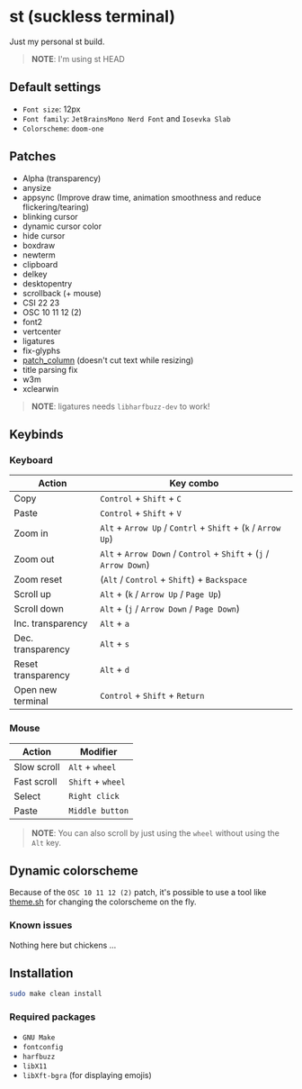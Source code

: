 # st (suckless terminal)

Just my personal st build.

> **NOTE**: I'm using st HEAD

## Default settings

- `Font size`: 12px
- `Font family`: `JetBrainsMono Nerd Font` and `Iosevka Slab`
- `Colorscheme`: `doom-one`

## Patches

- Alpha (transparency)
- anysize
- appsync (Improve draw time, animation smoothness and reduce flickering/tearing)
- blinking cursor
- dynamic cursor color
- hide cursor
- boxdraw
- newterm
- clipboard
- delkey
- desktopentry
- scrollback (+ mouse)
- CSI 22 23
- OSC 10 11 12 (2)
- font2
- vertcenter
- ligatures
- fix-glyphs
- [patch_column](https://github.com/nimaipatel/st/blob/master/patches/7672445bab01cb4e861651dc540566ac22e25812.diff) (doesn't cut text while resizing)
- title parsing fix
- w3m
- xclearwin

> **NOTE**: ligatures needs `libharfbuzz-dev` to work!

## Keybinds

### Keyboard

| Action             | Key combo                                                  |
| ------------------ | ---------------------------------------------------------- |
| Copy               | `Control` + `Shift` + `C`                                  |
| Paste              | `Control` + `Shift` + `V`                                  |
| Zoom in            | `Alt` + `Arrow Up` / `Contrl` + `Shift` + (`k` / `Arrow Up`)   |
| Zoom out           | `Alt` + `Arrow Down` / `Control` + `Shift` + (`j` / `Arrow Down`) |
| Zoom reset         | (`Alt` / `Control` + `Shift`) + `Backspace`                            |
| Scroll up          | `Alt` + (`k` / `Arrow Up` / `Page Up`)                     |
| Scroll down        | `Alt` + (`j` / `Arrow Down` / `Page Down`)                 |
| Inc. transparency  | `Alt` + `a`                                                |
| Dec. transparency  | `Alt` + `s`                                                |
| Reset transparency | `Alt` + `d`                                                |
| Open new terminal  | `Control` + `Shift` + `Return`                               |

### Mouse

| Action      | Modifier          |
| ----------- | ----------------- |
| Slow scroll | `Alt` + `wheel`   |
| Fast scroll | `Shift` + `wheel` |
| Select      | `Right click`     |
| Paste       | `Middle button`   |

> **NOTE**: You can also scroll by just using the `wheel` without using
> the `Alt` key.

## Dynamic colorscheme

Because of the `OSC 10 11 12 (2)` patch, it's possible to use a tool like
[theme.sh](https://github.com/lemnos/theme.sh) for changing the colorscheme on the fly.

### Known issues

Nothing here but chickens ...

## Installation

```sh
sudo make clean install
```

### Required packages

- `GNU Make`
- `fontconfig`
- `harfbuzz`
- `libX11`
- `libXft-bgra` (for displaying emojis)
